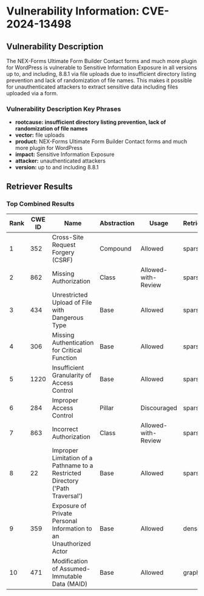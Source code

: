 # Vulnerability Information: CVE-2024-13498

## Vulnerability Description
The NEX-Forms Ultimate Form Builder Contact forms and much more plugin for WordPress is vulnerable to Sensitive Information Exposure in all versions up to, and including, 8.8.1 via file uploads due to insufficient directory listing prevention and lack of randomization of file names. This makes it possible for unauthenticated attackers to extract sensitive data including files uploaded via a form.

### Vulnerability Description Key Phrases
- **rootcause:** **insufficient directory listing prevention, lack of randomization of file names**
- **vector:** file uploads
- **product:** NEX-Forms Ultimate Form Builder Contact forms and much more plugin for WordPress
- **impact:** Sensitive Information Exposure
- **attacker:** unauthenticated attackers
- **version:** up to and including 8.8.1

## Retriever Results

### Top Combined Results

| Rank | CWE ID | Name | Abstraction | Usage  | Retrievers | Individual Scores |
|------|--------|------|-------------|-------|------------|-------------------|
| 1 | 352 | Cross-Site Request Forgery (CSRF) | Compound | Allowed | sparse | 0.395 |
| 2 | 862 | Missing Authorization | Class | Allowed-with-Review | sparse | 0.372 |
| 3 | 434 | Unrestricted Upload of File with Dangerous Type | Base | Allowed | sparse | 0.370 |
| 4 | 306 | Missing Authentication for Critical Function | Base | Allowed | sparse | 0.369 |
| 5 | 1220 | Insufficient Granularity of Access Control | Base | Allowed | sparse | 0.350 |
| 6 | 284 | Improper Access Control | Pillar | Discouraged | sparse | 0.347 |
| 7 | 863 | Incorrect Authorization | Class | Allowed-with-Review | sparse | 0.347 |
| 8 | 22 | Improper Limitation of a Pathname to a Restricted Directory ('Path Traversal') | Base | Allowed | sparse | 0.346 |
| 9 | 359 | Exposure of Private Personal Information to an Unauthorized Actor | Base | Allowed | dense | 0.507 |
| 10 | 471 | Modification of Assumed-Immutable Data (MAID) | Base | Allowed | graph | 0.002 |

